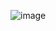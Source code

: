 ![image](https://github.com/costeaioan/CarShop/assets/62596064/d33d48c4-edf6-423b-bc00-35004f566406)
